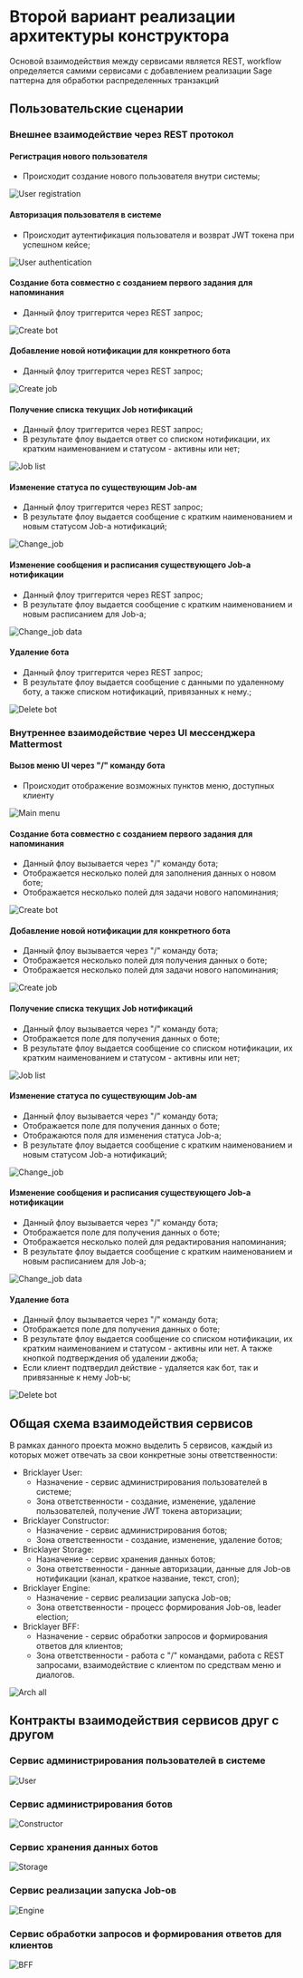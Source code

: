 # Второй вариант реализации архитектуры конструктора

Основой взаимодействия между сервисами является REST, workflow определяется самими сервисами с добавлением реализации Sage паттерна для обработки распределенных транзакций

## Пользовательские сценарии

### Внешнее взаимодействие через REST протокол

#### Регистрация нового пользователя

* Происходит создание нового пользователя внутри системы;

![User registration](./img/reg_user.png)

#### Авторизация пользователя в системе

* Происходит аутентификация пользователя и возврат JWT токена при успешном кейсе;

![User authentication](./img/user_auth.png)

#### Создание бота совместно с созданием первого задания для напоминания

* Данный флоу триггерится через REST запрос;

![Create bot](./img/create_rest.png)

#### Добавление новой нотификации для конкретного бота

* Данный флоу триггерится через REST запрос;

![Create job](./img/create_job_rest.png)

#### Получение списка текущих Job нотификаций

* Данный флоу триггерится через REST запрос;
* В результате флоу выдается ответ со списком нотификации, их кратким наименованием и статусом - активны или нет;

![Job list](./img/job_list_rest.png)

#### Изменение статуса по существующим Job-ам

* Данный флоу триггерится через REST запрос;
* В результате флоу выдается сообщение с кратким наименованием и новым статусом Job-а нотификаций;

![Change_job](./img/change_job_rest.png)

#### Изменение сообщения и расписания существующего Job-а нотификации

* Данный флоу триггерится через REST запрос;
* В результате флоу выдается сообщение с кратким наименованием и новым расписанием для Job-а;

![Change_job data](./img/change_job_data_rest.png)

#### Удаление бота

* Данный флоу триггерится через REST запрос;
* В результате флоу выдается сообщение с данными по удаленному боту, а также списком нотификаций, привязанных к нему.;

![Delete bot](./img/delete_bot_rest.png)


### Внутреннее взаимодействие через UI мессенджера Mattermost

#### Вызов меню UI через "/" команду бота

* Происходит отображение возможных пунктов меню, доступных клиенту

![Main menu](./img/main_menu.png)

#### Создание бота совместно с созданием первого задания для напоминания

* Данный флоу вызывается через "/" команду бота;
* Отображается несколько полей для заполнения данных о новом боте;
* Отображается несколько полей для задачи нового напоминания;

![Create bot](./img/create_bot.png)

#### Добавление новой нотификации для конкретного бота

* Данный флоу вызывается через "/" команду бота;
* Отображается несколько полей для получения данных о боте;
* Отображается несколько полей для задачи нового напоминания;

![Create job](./img/create_job.png)

#### Получение списка текущих Job нотификаций

* Данный флоу вызывается через "/" команду бота;
* Отображается поле для получения данных о боте;
* В результате флоу выдается сообщение со списком нотификации, их кратким наименованием и статусом - активны или нет;

![Job list](./img/job_list.png)

#### Изменение статуса по существующим Job-ам

* Данный флоу вызывается через "/" команду бота;
* Отображается поле для получения данных о боте;
* Отображаются поля для изменения статуса Job-а;
* В результате флоу выдается сообщение с кратким наименованием и новым статусом Job-а нотификаций;

![Change_job](./img/change_job.png)

#### Изменение сообщения и расписания существующего Job-а нотификации

* Данный флоу вызывается через "/" команду бота;
* Отображается поле для получения данных о боте;
* Отображается несколько полей для редактирования напоминания;
* В результате флоу выдается сообщение с кратким наименованием и новым расписанием для Job-а;

![Change_job data](./img/change_job_data.png)

#### Удаление бота

* Данный флоу вызывается через "/" команду бота;
* Отображается поле для получения данных о боте;
* В результате флоу выдается сообщение со списком нотификации, их кратким наименованием и статусом - активны или нет. А также кнопкой подтверждения об удалении джоба;
* Если клиент подтвердил действие - удаляется как бот, так и привязанные к нему Job-ы;

![Delete bot](./img/delete_bot.png)

## Общая схема взаимодействия сервисов

В рамках данного проекта можно выделить 5 сервисов, каждый из которых может отвечать за свои конкретные зоны ответственности:

* Bricklayer User:
  * Назначение - сервис администрирования пользователей в системе;
  * Зона ответственности - создание, изменение, удаление пользователей, получение JWT токена авторизации;
* Bricklayer Constructor:
  * Назначение - сервис администрирования ботов;
  * Зона ответственности - создание, изменение, удаление ботов;
* Bricklayer Storage:
  * Назначение - сервис хранения данных ботов;
  * Зона ответственности - данные авторизации, данные для Job-ов нотификации (канал, краткое название, текст, cron);
* Bricklayer Engine:
  * Назначение - сервис реализации запуска Job-ов;
  * Зона ответственности - процесс формирования Job-ов, leader election;
* Bricklayer BFF:
  * Назначение - сервис обработки запросов и формирования ответов для клиентов;
  * Зона ответственности - работа с "/" командами, работа с REST запросами, взаимодействие с клиентом по средствам меню и диалогов.

![Arch all](./img/main_arch_with_rest.png)

## Контракты взаимодействия сервисов друг с другом

### Сервис администрирования пользователей в системе

![User](./img/user_srv.png)

### Сервис администрирования ботов

![Constructor](./img/constr_v1.png)

### Сервис хранения данных ботов

![Storage](./img/strg_v1.png)

### Сервис реализации запуска Job-ов

![Engine](./img/eng_v1.png)

### Сервис обработки запросов и формирования ответов для клиентов

![BFF](./img/bff_v1.png)
